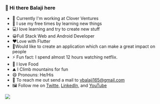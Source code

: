### 👋 Hi there Balaji here

* 🎉 Currently I'm working at Clover Ventures
* 🧭 I use my free times by learning new things
* 💻I love learning and try to create new stuff
* 😀Full Stack Web and Android Developer
* ❤️Love with Flutter
* 🚩Would like to create an application which can make a great impact on people
* ⚡ Fun fact: I spend almost 12 hours watching netflix.
* 🍚 I love Food
* ⛰️ I Climb mountains for fun
* 😄 Pronouns: He/His
* 💌 To reach me out send a mail to vbalaji165@gmail.com
* 🖼️ Follow me on <a href='https://twitter.com/Balaji32498148'>Twitte,</a> <a href='https://www.linkedin.com/in/balaji-v-a73138171/'>LinkedIn,</a> and <a href='https://www.youtube.com/channel/UCvjPMFw4yTfgtWSY9F9JqKw'>YouTube</a>

<img src='https://camo.githubusercontent.com/9dbb5d23fcab5ca0fdae43fd8411314098d69c3b/68747470733a2f2f6769746875622d726561646d652d73746174732e76657263656c2e6170702f6170693f757365726e616d653d626a6f666666696369616c262673686f775f69636f6e733d74727565267469746c655f636f6c6f723d6666666666662669636f6e5f636f6c6f723d62623261636626746578745f636f6c6f723d6461663764632662675f636f6c6f723d313531353135'>


